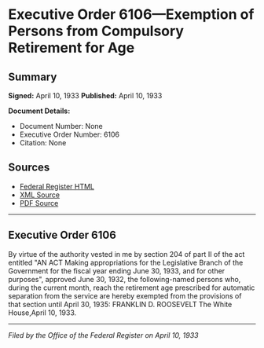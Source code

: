 # Executive Order 6106—Exemption of Persons from Compulsory Retirement for Age

## Summary

**Signed:** April 10, 1933
**Published:** April 10, 1933

**Document Details:**
- Document Number: None
- Executive Order Number: 6106
- Citation: None

## Sources
- [Federal Register HTML](https://www.presidency.ucsb.edu/documents/executive-order-6106-exemption-persons-from-compulsory-retirement-for-age)
- [XML Source](None)
- [PDF Source](None)

---

## Executive Order 6106

By virtue of the authority vested in me by section 204 of part II of the act entitled "AN ACT Making appropriations for the Legislative Branch of the Government for the fiscal year ending June 30, 1933, and for other purposes", approved June 30, 1932, the following-named persons who, during the current month, reach the retirement age prescribed for automatic separation from the service are hereby exempted from the provisions of that section until April 30, 1935:
FRANKLIN D. ROOSEVELT
The White House,April 10, 1933.

---

*Filed by the Office of the Federal Register on April 10, 1933*
